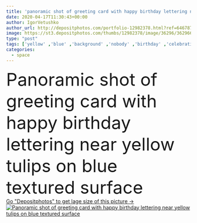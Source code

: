 ```yaml
---
title: 'panoramic shot of greeting card with happy birthday lettering near yellow tulips on blue textured surface '
date: 2020-04-17T11:30:43+00:00
author: IgorVetushko
author_url: http://depositphotos.com/portfolio-12982378.html?ref=64678756
image: https://st3.depositphotos.com/thumbs/12982378/image/36296/362966020/api_thumb_450.jpg?forcejpeg=true
type: "post"
tags: ['yellow' ,'blue' ,'background' ,'nobody' ,'birthday' ,'celebration' ,'event' ,'festive' ,'greeting' ,'holiday' ,'spring' ,'texture' ,'plants' ,'bloom' ,'blooming' ,'blossom' ,'flora' ,'floral' ,'flowers' ,'wooden' ,'card' ,'presents' ,'gifts' ,'wood' ,'textured' ,'surface' ,'panorama' ,'panoramic' ,'letters' ,'symbols' ,'signs' ,'words' ,'springtime' ,'tulips' ,'blossoming' ,'lettering' ,'copy space' ,'Studio Shot' ,'top view' ,'no people' ,'Happy birthday' ]
categories: 
  - space
---
```

<div aling="center">
            <font size="60"> Panoramic shot of greeting card with happy birthday lettering near yellow tulips on blue textured surface</font>   
</div>
<div>
    <a href='https://depositphotos.com/362966020/stock-photo-panoramic-shot-greeting-card-happy.html?ref=64678756' target=_blank > Go "Depositphotos" to get lage size of this picture ->
        <img href='https://depositphotos.com/362966020/stock-photo-panoramic-shot-greeting-card-happy.html?ref=64678756' src='https://st3.depositphotos.com/12982378/36296/i/950/depositphotos_362966020-stock-photo-panoramic-shot-greeting-card-happy.jpg?forcejpeg=true' alt='Panoramic shot of greeting card with happy birthday lettering near yellow tulips on blue textured surface' >
    </a>
</div>
